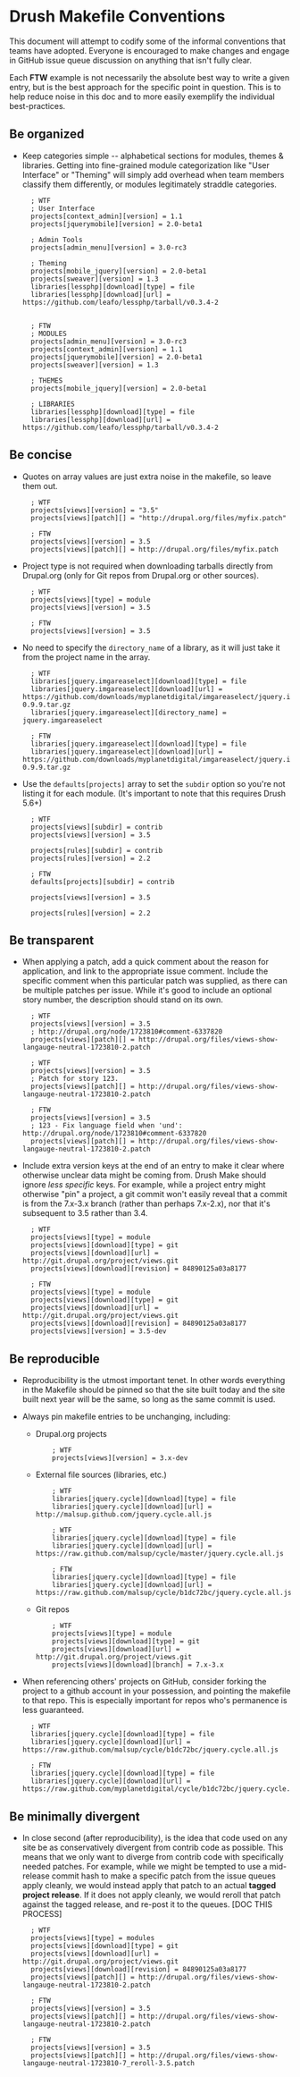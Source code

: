 Drush Makefile Conventions
==========================

This document will attempt to codify some of the informal conventions
that teams have adopted. Everyone is encouraged to make changes and
engage in GitHub issue queue discussion on anything that isn't fully
clear.

Each **FTW** example is not necessarily the absolute best way to write
a given entry, but is the best approach for the specific point in
question. This is to help reduce noise in this doc and to more easily
exemplify the individual best-practices.

Be organized
------------

- Keep categories simple -- alphabetical sections for modules, themes &
  libraries. Getting into fine-grained module categorization like "User
Interface" or "Theming" will simply add overhead when team members
classify them differently, or modules legitimately straddle categories.

        ; WTF
        ; User Interface
        projects[context_admin][version] = 1.1
        projects[jquerymobile][version] = 2.0-beta1
        
        ; Admin Tools
        projects[admin_menu][version] = 3.0-rc3

        ; Theming
        projects[mobile_jquery][version] = 2.0-beta1
        projects[sweaver][version] = 1.3
        libraries[lessphp][download][type] = file
        libraries[lessphp][download][url] = https://github.com/leafo/lessphp/tarball/v0.3.4-2


        ; FTW
        ; MODULES
        projects[admin_menu][version] = 3.0-rc3
        projects[context_admin][version] = 1.1
        projects[jquerymobile][version] = 2.0-beta1
        projects[sweaver][version] = 1.3

        ; THEMES
        projects[mobile_jquery][version] = 2.0-beta1

        ; LIBRARIES
        libraries[lessphp][download][type] = file
        libraries[lessphp][download][url] = https://github.com/leafo/lessphp/tarball/v0.3.4-2

Be concise
----------

- Quotes on array values are just extra noise in the makefile, so leave
  them out.

        ; WTF
        projects[views][version] = "3.5"
        projects[views][patch][] = "http://drupal.org/files/myfix.patch"

        ; FTW
        projects[views][version] = 3.5
        projects[views][patch][] = http://drupal.org/files/myfix.patch

- Project type is not required when downloading tarballs directly from
  Drupal.org (only for Git repos from Drupal.org or other sources).

        ; WTF
        projects[views][type] = module
        projects[views][version] = 3.5

        ; FTW
        projects[views][version] = 3.5

- No need to specify the `directory_name` of a library, as it will just
  take it from the project name in the array.

        ; WTF
        libraries[jquery.imgareaselect][download][type] = file
        libraries[jquery.imgareaselect][download][url] = https://github.com/downloads/myplanetdigital/imgareaselect/jquery.imgareaselect-0.9.9.tar.gz
        libraries[jquery.imgareaselect][directory_name] = jquery.imgareaselect

        ; FTW
        libraries[jquery.imgareaselect][download][type] = file
        libraries[jquery.imgareaselect][download][url] = https://github.com/downloads/myplanetdigital/imgareaselect/jquery.imgareaselect-0.9.9.tar.gz

- Use the `defaults[projects]` array to set the `subdir` option so
  you're not listing it for each module. (It's important to note that
this requires Drush 5.6+)

        ; WTF
        projects[views][subdir] = contrib
        projects[views][version] = 3.5

        projects[rules][subdir] = contrib
        projects[rules][version] = 2.2

        ; FTW
        defaults[projects][subdir] = contrib

        projects[views][version] = 3.5

        projects[rules][version] = 2.2

Be transparent
--------------

- When applying a patch, add a quick comment about the reason for
  application, and link to the appropriate issue comment. Include the
specific comment when this particular patch was supplied, as there can
be multiple patches per issue. While it's good to include an optional
story number, the description should stand on its own.

        ; WTF
        projects[views][version] = 3.5
        ; http://drupal.org/node/1723810#comment-6337820
        projects[views][patch][] = http://drupal.org/files/views-show-langauge-neutral-1723810-2.patch

        ; WTF
        projects[views][version] = 3.5
        ; Patch for story 123.
        projects[views][patch][] = http://drupal.org/files/views-show-langauge-neutral-1723810-2.patch

        ; FTW
        projects[views][version] = 3.5
        ; 123 - Fix language field when 'und': http://drupal.org/node/1723810#comment-6337820
        projects[views][patch][] = http://drupal.org/files/views-show-langauge-neutral-1723810-2.patch

- Include extra version keys at the end of an entry to make it clear
  where otherwise unclear data might be coming from. Drush Make should
ignore *less specific* keys. For example, while a project entry might
otherwise "pin" a project, a git commit won't easily reveal that a
commit is from the 7.x-3.x branch (rather than perhaps 7.x-2.x), nor
that it's subsequent to 3.5 rather than 3.4.

        ; WTF
        projects[views][type] = module
        projects[views][download][type] = git
        projects[views][download][url] = http://git.drupal.org/project/views.git
        projects[views][download][revision] = 84890125a03a8177

        ; FTW
        projects[views][type] = module
        projects[views][download][type] = git
        projects[views][download][url] = http://git.drupal.org/project/views.git
        projects[views][download][revision] = 84890125a03a8177
        projects[views][version] = 3.5-dev

Be reproducible
---------------

- Reproducibility is the utmost important tenet. In other words
  everything in the Makefile should be pinned so that the site built
today and the site built next year will be the same, so long as the same
commit is used.

- Always pin makefile entries to be unchanging, including:

  - Drupal.org projects

            ; WTF
            projects[views][version] = 3.x-dev

  - External file sources (libraries, etc.)

            ; WTF
            libraries[jquery.cycle][download][type] = file
            libraries[jquery.cycle][download][url] = http://malsup.github.com/jquery.cycle.all.js

            ; WTF
            libraries[jquery.cycle][download][type] = file
            libraries[jquery.cycle][download][url] = https://raw.github.com/malsup/cycle/master/jquery.cycle.all.js

            ; FTW
            libraries[jquery.cycle][download][type] = file
            libraries[jquery.cycle][download][url] = https://raw.github.com/malsup/cycle/b1dc72bc/jquery.cycle.all.js

  - Git repos

            ; WTF
            projects[views][type] = module
            projects[views][download][type] = git
            projects[views][download][url] = http://git.drupal.org/project/views.git
            projects[views][download][branch] = 7.x-3.x

- When referencing others' projects on GitHub, consider forking the project to
a github account in your possession, and pointing the makefile to that repo.
This is especially important for repos who's permanence is less guaranteed.

        ; WTF
        libraries[jquery.cycle][download][type] = file
        libraries[jquery.cycle][download][url] = https://raw.github.com/malsup/cycle/b1dc72bc/jquery.cycle.all.js

        ; FTW
        libraries[jquery.cycle][download][type] = file
        libraries[jquery.cycle][download][url] = https://raw.github.com/myplanetdigital/cycle/b1dc72bc/jquery.cycle.all.js

Be minimally divergent
----------------------

- In close second (after reproducibility), is the idea that code used on
  any site be as conservatively divergent from contrib code as possible.
This means that we only want to diverge from contrib code with
specifically needed patches. For example, while we might be tempted to use a mid-release commit hash to make a
specific patch from the issue queues apply cleanly, we would instead
apply that patch to an actual **tagged project release**. If it does not
apply cleanly, we would reroll that patch against the tagged release,
and re-post it to the queues. [DOC THIS PROCESS]

        ; WTF
        projects[views][type] = modules
        projects[views][download][type] = git
        projects[views][download][url] = http://git.drupal.org/project/views.git
        projects[views][download][revision] = 84890125a03a8177
        projects[views][patch][] = http://drupal.org/files/views-show-langauge-neutral-1723810-2.patch

        ; FTW
        projects[views][version] = 3.5
        projects[views][patch][] = http://drupal.org/files/views-show-langauge-neutral-1723810-2.patch

        ; FTW
        projects[views][version] = 3.5
        projects[views][patch][] = http://drupal.org/files/views-show-langauge-neutral-1723810-7_reroll-3.5.patch
